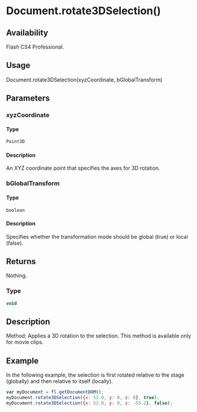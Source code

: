 # Document.rotate3DSelection()

## Availability

Flash CS4 Professional.

## Usage

Document.rotate3DSelection(xyzCoordinate, bGlobalTransform)

## Parameters

### **xyzCoordinate**

#### Type

```typescript
Point3D
```

#### Description

An XYZ coordinate point that specifies the axes for 3D rotation.

### **bGlobalTransform**

#### Type

```typescript
boolean
```

#### Description

Specifies whether the transformation mode should be global (true) or local (false).

## Returns

Nothing.

### Type

```typescript
void
```

## Description

Method; Applies a 3D rotation to the selection. This method is available only for movie clips.

## Example

In the following example, the selection is first rotated relative to the stage (globally) and then relative to itself (locally).

```javascript
var myDocument = fl.getDocumentDOM();
myDocument.rotate3DSelection({x: 52.0, y: 0, z: 0}, true); 
myDocument.rotate3DSelection({x: 52.0, y: 0, z: -55.2}, false);
```
